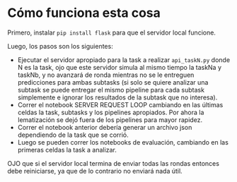 ﻿# Cómo funciona esta cosa

Primero, instalar ``pip install flask`` para que el servidor local funcione.

Luego, los pasos son los siguientes: 
* Ejecutar el servidor apropiado para la task a realizar ``api_taskN.py`` donde N es la task, ojo que este servidor simula al mismo tiempo la taskNa y taskNb, y no avanzará de ronda mientras no se le entreguen predicciones para ambas subtasks (si solo se quiere analizar una subtask se puede entregar el mismo pipeline para cada subtask simplemente e ignorar los resultados de la subtask que no interesa).
*  Correr el notebook SERVER REQUEST LOOP cambiando en las últimas celdas la task, subtasks y los pipelines apropiados. Por ahora la lematización se dejó fuera de los pipelines para mayor rapidez.
* Correr el notebook anterior debería generar un archivo json dependiendo de la task que se corrió.
* Luego se pueden correr los notebooks de evaluación, cambiando en las primeras celdas la task a analizar.

OJO que si el servidor local termina de enviar todas las rondas entonces debe reiniciarse, ya que de lo contrario no enviará nada útil.



